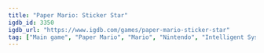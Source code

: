 ```yaml
---
title: "Paper Mario: Sticker Star"
igdb_id: 3350
igdb_url: "https://www.igdb.com/games/paper-mario-sticker-star"
tag: ["Main game", "Paper Mario", "Mario", "Nintendo", "Intelligent Systems Co., Ltd.", "Vanpool", "Role-playing (RPG)", "Turn-based strategy (TBS)", "Adventure", "Single player", "Third person", "Action", "Fantasy", "Comedy"]
---
```

